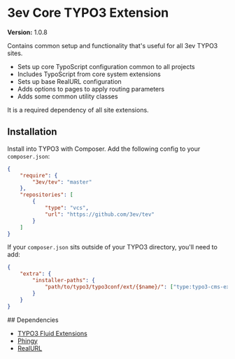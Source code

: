 # 3ev Core TYPO3 Extension

**Version:** 1.0.8

Contains common setup and functionality that's useful for all 3ev TYPO3 sites.

- Sets up core TypoScript configuration common to all projects
- Includes TypoScript from core system extensions
- Sets up base RealURL configuration
- Adds options to pages to apply routing parameters
- Adds some common utility classes

It is a required dependency of all site extensions.

## Installation

Install into TYPO3 with Composer. Add the following config to your `composer.json`:

```json
{
    "require": {
        "3ev/tev": "master"
    },
    "repositories": [
        {
            "type": "vcs",
            "url": "https://github.com/3ev/tev"
        }
    ]
}
```

If your `composer.json` sits outside of your TYPO3 directory, you'll need to add:

```json
{
    "extra": {
        "installer-paths": {
            "path/to/typo3/typo3conf/ext/{$name}/": ["type:typo3-cms-extension"]
        }
    }
}
```

## Dependencies

- [TYPO3 Fluid Extensions](https://github.com/FluidTYPO3)
- [Phingy](https://github.com/3ev/phingy)
- [RealURL](http://git.typo3.org/TYPO3v4/Extensions/realurl.git)
